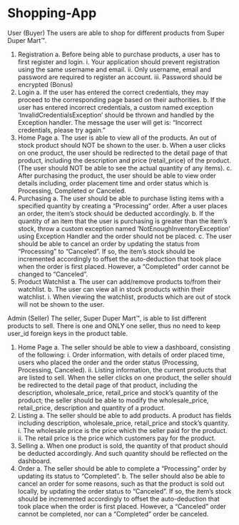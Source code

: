 # Shopping-App

User (Buyer)
The users are able to shop for different products from Super Duper Mart™.
1. Registration
a. Before being able to purchase products, a user has to first register and login.
i. Your application should prevent registration using the same username
and email.
ii. Only username, email and password are required to register an account.
iii. Password should be encrypted (Bonus)
2. Login
a. If the user has entered the correct credentials, they may proceed to the
corresponding page based on their authorities.
b. If the user has entered incorrect credentials, a custom named exception
‘InvalidCredentialsException’ should be thrown and handled by the Exception
handler. The message the user will get is: “Incorrect credentials, please try
again.”
3. Home Page
a. The user is able to view all of the products. An out of stock product should NOT
be shown to the user.
b. When a user clicks on one product, the user should be redirected to the detail
page of that product, including the description and price (retail_price) of the
product. (The user should NOT be able to see the actual quantity of any items).
c. After purchasing the product, the user should be able to view order details
including, order placement time and order status which is Processing,
Completed or Canceled.
4. Purchasing
a. The user should be able to purchase listing items with a specified quantity by
creating a “Processing” order. After a user places an order, the item’s stock
should be deducted accordingly.
b. If the quantity of an item that the user is purchasing is greater than the item’s
stock, throw a custom exception named ‘NotEnoughInventoryException’ using
Exception Handler and the order should not be placed.
c. The user should be able to cancel an order by updating the status from
“Processing” to “Canceled”. If so, the item’s stock should be incremented
accordingly to offset the auto-deduction that took place when the order is first
placed. However, a “Completed” order cannot be changed to “Canceled”.
5. Product Watchlist
a. The user can add/remove products to/from their watchlist.
b. The user can view all in stock products within their watchlist.
i. When viewing the watchlist, products which are out of stock will not be
shown to the user.

Admin (Seller)
The seller, Super Duper Mart™, is able to list different products to sell. There is one and ONLY
one seller, thus no need to keep user_id foreign keys in the product table.
1. Home Page
a. The seller should be able to view a dashboard, consisting of the following:
i. Order information, with details of order placed time, users who placed
the order and the order status (Processing, Processing, Canceled).
ii. Listing information, the current products that are listed to sell. When the
seller clicks on one product, the seller should be redirected to the detail
page of that product, including the description, wholesale_price,
retail_price and stock’s quantity of the product; the seller should be
able to modify the wholesale_price, retail_price, description and
quantity of a product.
2. Listing
a. The seller should be able to add products. A product has fields including
description, wholesale_price, retail_price and stock’s quantity.
i. The wholesale price is the price which the seller paid for the product.
ii. The retail price is the price which customers pay for the product.
3. Selling
a. When one product is sold, the quantity of that product should be deducted
accordingly. And such quantity should be reflected on the dashboard.
4. Order
a. The seller should be able to complete a “Processing” order by updating its status
to “Completed”.
b. The seller should also be able to cancel an order for some reasons, such as that
the product is sold out locally, by updating the order status to “Canceled”. If so,
the item’s stock should be incremented accordingly to offset the auto-deduction
that took place when the order is first placed. However, a “Canceled” order
cannot be completed, nor can a “Completed” order be canceled.

